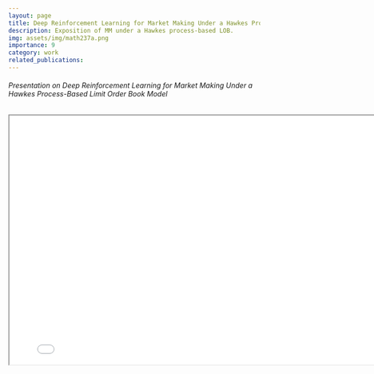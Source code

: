 ```yaml
---
layout: page
title: Deep Reinforcement Learning for Market Making Under a Hawkes Process-Based Limit Order Book Model
description: Exposition of MM under a Hawkes process-based LOB.
img: assets/img/math237a.png
importance: 9
category: work
related_publications: 
---
```


<!-- Every project has a beautiful feature showcase page.
It's easy to include images in a flexible 3-column grid format.
Make your photos 1/3, 2/3, or full width.

To give your project a background in the portfolio page, just add the img tag to the front matter like so:

    ---
    layout: page
    title: project
    description: a project with a background image
    img: /assets/img/12.jpg
    --- -->
<div class="caption">
    <body>
    <center>
        <!-- <h1 style="color: DodgerBlue">Macroeconomic Asset Divergence Model</h1> -->
        <h6 align="left">Presentation on Deep Reinforcement Learning for Market Making Under a Hawkes Process-Based Limit Order Book Model</h6>
        <iframe src="../Math_237A_Presentation.pdf" 
                width="800"
                height="500">
        </iframe>
    </center>
</body>
</div>

